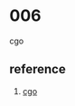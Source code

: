 # 006

cgo

## reference

1. [cgo](https://books.studygolang.com/advanced-go-programming-book/ch2-cgo/readme.html)
